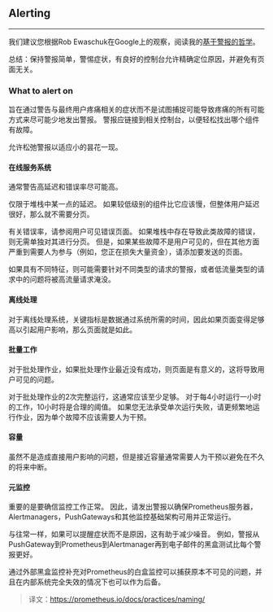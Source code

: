 ## Alerting
---
我们建议您根据Rob Ewaschuk在Google上的观察，阅读我的[基于警报的哲学](https://docs.google.com/document/d/199PqyG3UsyXlwieHaqbGiWVa8eMWi8zzAn0YfcApr8Q/edit)。

总结：保持警报简单，警惕症状，有良好的控制台允许精确定位原因，并避免有页面无关。

### What to alert on
旨在通过警告与最终用户疼痛相关的症状而不是试图捕捉可能导致疼痛的所有可能方式来尽可能少地发出警报。 警报应链接到相关控制台，以便轻松找出哪个组件有故障。

允许松弛警报以适应小的昙花一现。

#### 在线服务系统

通常警告高延迟和错误率尽可能高。

仅限于堆栈中某一点的延迟。 如果较低级别的组件比它应该慢，但整体用户延迟很好，那么就不需要分页。

有关错误率，请参阅用户可见错误页面。 如果堆栈中存在导致此类故障的错误，则无需单独对其进行分页。 但是，如果某些故障不是用户可见的，但在其他方面严重到需要人为参与（例如，您正在损失大量资金），请添加要发送的页面。

如果具有不同特征，则可能需要针对不同类型的请求的警报，或者低流量类型的请求中的问题将被高流量请求淹没。

#### 离线处理

对于离线处理系统，关键指标是数据通过系统所需的时间，因此如果页面变得足够高以引起用户影响，那么页面就是如此。

#### 批量工作

对于批处理作业，如果批处理作业最近没有成功，则页面是有意义的，这将导致用户可见的问题。

对于批处理作业的2次完整运行，这通常应该至少足够。 对于每4小时运行一小时的工作，10小时将是合理的阈值。 如果您无法承受单次运行失败，请更频繁地运行作业，因为单个故障不应该需要人为干预。

#### 容量

虽然不是造成直接用户影响的问题，但是接近容量通常需要人为干预以避免在不久的将来中断。

#### 元监控

重要的是要确信监控工作正常。 因此，请发出警报以确保Prometheus服务器，Alertmanagers，PushGateways和其他监控基础架构可用并正常运行。

与往常一样，如果可以提醒症状而不是原因，这有助于减少噪音。 例如，警报从PushGateway到Prometheus到Alertmanager再到电子邮件的黑盒测试比每个警报更好。

通过外部黑盒监控补充对Prometheus的白盒监控可以捕获原本不可见的问题，并且在内部系统完全失效的情况下也可以作为后备。

> 译文：https://prometheus.io/docs/practices/naming/
